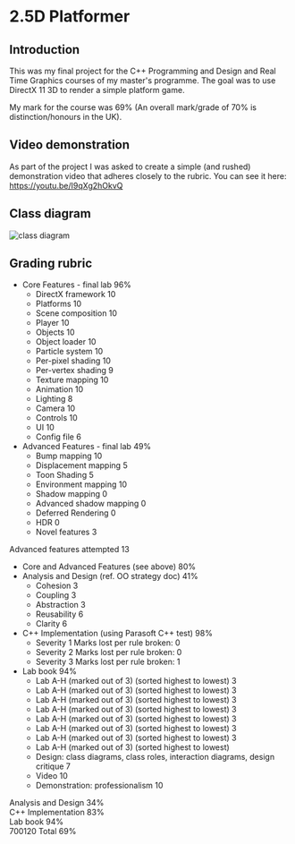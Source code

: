 # 2.5D Platformer
## Introduction
This was my final project for the C++ Programming and Design and Real Time Graphics courses of my master's programme. The goal was to use DirectX 11 3D to render a simple platform game.  

My mark for the course was 69% (An overall mark/grade of 70% is distinction/honours in the UK).
## Video demonstration
As part of the project I was asked to create a simple (and rushed) demonstration video that adheres closely to the rubric. You can see it here: https://youtu.be/I9qXg2hOkvQ
## Class diagram
![class diagram](https://github.com/user-attachments/assets/64a98f07-2c8d-4fc3-81e8-b00dd3fa685c)
## Grading rubric
* Core Features - final lab	96%
    - DirectX framework	10
    - Platforms	10
    - Scene composition	10
    - Player	10
    - Objects	10
    - Object loader	10
    - Particle system	10
    - Per-pixel shading	10
    - Per-vertex shading	9
    - Texture mapping	10
    - Animation	10
    - Lighting	8
    - Camera	10
    - Controls	10
    - UI	10
    - Config file	6
* Advanced Features - final lab	49%
    - Bump mapping	10
    - Displacement mapping	5
    - Toon Shading	5
    - Environment mapping	10
    - Shadow mapping	0
    - Advanced shadow mapping	0
    - Deferred Rendering	0
    - HDR 	0
    - Novel features	3

Advanced features attempted	13
 
* Core and Advanced Features (see above)	80%
* Analysis and Design (ref. OO strategy doc)	41%
    - Cohesion	3
    - Coupling	3
    - Abstraction	3
    - Reusability	6
    - Clarity	6
* C++ Implementation (using Parasoft C++ test)	98%
    - Severity 1                         Marks lost per rule broken:	0
    - Severity 2                         Marks lost per rule broken:	0
    - Severity 3                         Marks lost per rule broken:	1
* Lab book	94%
    - Lab A-H (marked out of 3) (sorted highest to lowest)	3
    - Lab A-H (marked out of 3) (sorted highest to lowest)	3
    - Lab A-H (marked out of 3) (sorted highest to lowest)	3
    - Lab A-H (marked out of 3) (sorted highest to lowest)	3
    - Lab A-H (marked out of 3) (sorted highest to lowest)	3
    - Lab A-H (marked out of 3) (sorted highest to lowest)	3
    - Lab A-H (marked out of 3) (sorted highest to lowest)	3
    - Lab A-H (marked out of 3) (sorted highest to lowest)	 
    - Design: class diagrams, class roles, interaction diagrams, design critique	7
    - Video	10
    - Demonstration: professionalism	10
      
Analysis and Design	34%  
C++ Implementation	83%  
Lab book	94%  
700120 Total	69%
